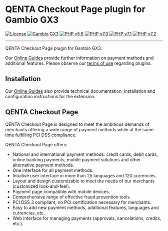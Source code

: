 # QENTA Checkout Page plugin for Gambio GX3

[![License](https://img.shields.io/badge/license-GPLv2-blue.svg)](https://raw.githubusercontent.com/qenta/gambio-wcp/master/LICENSE)
[![Gambio GX3](https://img.shields.io/badge/Gambio_GX3-v3.12.0.4-green.svg)](http://www.gambio.de/)
[![PHP v5.6](https://img.shields.io/badge/php-v5.6-yellow.svg)](http://www.php.net)
[![PHP v7.0](https://img.shields.io/badge/php-v7.0-yellow.svg)](http://www.php.net)
[![PHP v7.1](https://img.shields.io/badge/php-v7.1-yellow.svg)](http://www.php.net)
[![PHP v7.2](https://img.shields.io/badge/php-v7.2-yellow.svg)](http://www.php.net)

----

QENTA Checkout Page plugin for Gambio GX3.

Our [Online Guides](https://guides.qenta.com/) provide further information on payment methods and additional features. Please observe our [terms of use](https://guides.qenta.com/shop_plugins:info#terms_of_use) regarding plugins.

## Installation
Our [Online Guides](https://guides.qenta.com/shop_plugins:gambio_qcp:start "Installation details") also provide technical documentation, installation and configuration instructions for the extension.


## QENTA Checkout Page
QENTA Checkout Page is designed to meet the ambitious demands of merchants offering a wide range of payment methods while at the same time fulfilling PCI DSS compliance.

QENTA Checkout Page offers:
- National and international payment methods: credit cards, debit cards, online banking payments, mobile payment solutions and other alternative payment methods.
- One interface for all payment methods.
- Intuitive user interface in more than 25 languages and 120 currencies.
- Layout and design customizable to meet the needs of our merchants (customized look-and-feel).
- Payment page compatible with mobile devices.
- Comprehensive range of effective fraud prevention tools.
- PCI DSS 3 compliant, no PCI certification necessary for merchants.
- Easy to add new payment methods, additional features, languages and currencies, etc.
- Web interface for managing payments (approvals, cancelations, credits, etc.).
